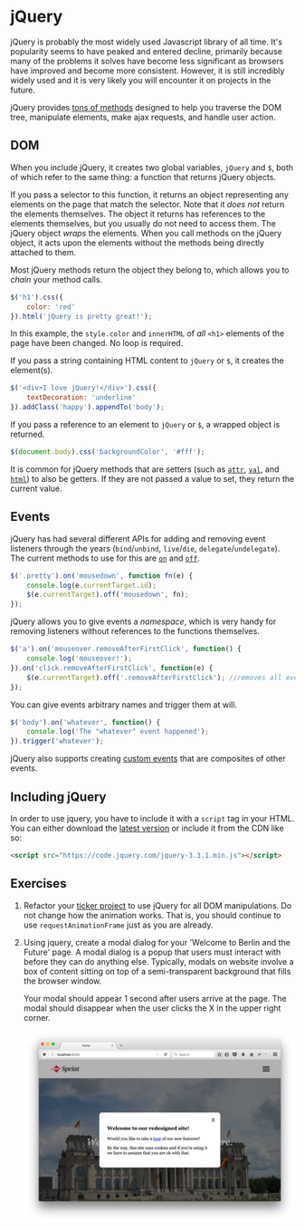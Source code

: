 # jQuery

jQuery is probably the most widely used Javascript library of all time. It's popularity seems to have peaked and entered decline, primarily because many of the problems it solves have become less significant as browsers have improved and become more consistent. However, it is still incredibly widely used and it is very likely you will encounter it on projects in the future.

jQuery provides <a href="http://api.jquery.com/">tons of methods</a> designed to help you traverse the DOM tree, manipulate elements, make ajax requests, and handle user action.

## DOM

When you include jQuery, it creates two global variables, `jQuery` and `$`, both of which refer to the same thing: a function that returns jQuery objects.

If you pass a selector to this function, it returns an object representing any elements on the page that match the selector. Note that it _does not_ return the elements themselves. The object it returns has references to the elements themselves, but you usually do not need to access them. The jQuery object _wraps_ the elements. When you call methods on the jQuery object, it acts upon the elements without the methods being directly attached to them.

Most jQuery methods return the object they belong to, which allows you to _chain_ your method calls.

```js
$('h1').css({
    color: 'red'
}).html('jQuery is pretty great!');
```

In this example, the `style.color` and `innerHTML` of _all_ `<h1>` elements of the page have been changed. No loop is required.

If you pass a string containing HTML content to `jQuery` or `$`, it creates the element(s).

```js
$('<div>I love jQuery!</div>').css({
    textDecoration: 'underline'
}).addClass('happy').appendTo('body');
```

If you pass a reference to an element to `jQuery` or `$`, a wrapped object is returned.

```js
$(document.body).css('backgroundColor', '#fff');
```

It is common for jQuery methods that are setters (such as <a href="http://api.jquery.com/attr/">`attr`</a>, <a href="http://api.jquery.com/val/">`val`</a>, and <a href="http://api.jquery.com/html/">`html`</a>) to also be getters. If they are not passed a value to set, they return the current value.

## Events

jQuery has had several different APIs for adding and removing event listeners through the years (`bind`/`unbind`, `live`/`die`, `delegate`/`undelegate`). The current methods to use for this are <a href="http://api.jquery.com/on/">`on`</a> and <a href="http://api.jquery.com/off/">`off`</a>.

```js
$('.pretty').on('mousedown', function fn(e) {
    console.log(e.currentTarget.id);
    $(e.currentTarget).off('mousedown', fn);
});
```

jQuery allows you to give events a _namespace_, which is very handy for removing listeners without references to the functions themselves.

```js
$('a').on('mouseover.removeAfterFirstClick', function() {
    console.log('mouseover!');
}).on('click.removeAfterFirstClick', function(e) {
    $(e.currentTarget).off('.removeAfterFirstClick'); //removes all events in the removeAfterFirstClick namespace
});
```

You can give events arbitrary names and trigger them at will.

```js
$('body').on('whatever', function() {
    console.log('The "whatever" event happened');
}).trigger('whatever');
```

jQuery also supports creating <a href="http://benalman.com/news/2010/03/jquery-special-events/">custom events</a> that are composites of other events.

## Including jQuery

In order to use jquery, you have to include it with a `script` tag in your HTML. You can either download the [latest version](http://jquery.com/download/) or include it from the CDN like so:

```html
<script src="https://code.jquery.com/jquery-3.3.1.min.js"></script>

```

## Exercises

1. Refactor your <a href="wk2_dy4_ticker">ticker project</a> to use jQuery for all DOM manipulations. Do not change how the animation works. That is, you should continue to use `requestAnimationFrame` just as you are already.

2. Using jquery, create a modal dialog for your 'Welcome to Berlin and the Future' page. A modal dialog is a popup that users must interact with before they can do anything else. Typically, modals on website involve a box of content sitting on top of a semi-transparent background that fills the browser window.

    Your modal should appear 1 second after users arrive at the page. The modal should disappear when the user clicks the X in the upper right corner.

    <img src="modal.png" alt="Modal">
